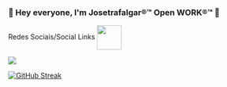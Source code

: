 ### 👋 Hey everyone, I'm Josetrafalgar®™ Open WORK®™ 👋

<!--
**josetrafalgar/josetrafalgar** is a ✨ _special_ ✨ repository because its `README.md` (this file) appears on your GitHub profile.

Here are some ideas to get you started:

- 🔭 I’m currently working on ...
- 🌱 I’m currently learning ...
- 👯 I’m looking to collaborate on ...
- 🤔 I’m looking for help with ...
- 💬 Ask me about ...
- 📫 How to reach me: ...
- 😄 Pronouns: ...
- ⚡ Fun fact: ...
-->
Redes Sociais/Social Links
<a href="https://www.linkedin.com/in/josetrafalgar/" target="blank"><img align="center" src="https://cdn-icons-png.flaticon.com/512/3536/3536505.png" height="50" /></a>


<picture>
<source 
  srcset="https://github-readme-stats.vercel.app/api?username=josetrafalgar&show_icons=true&theme=dark"
  media="(prefers-color-scheme: dark)"
/>
<source
  srcset="https://github-readme-stats.vercel.app/api?username=josetrafalgar&show_icons=true"
  media="(prefers-color-scheme: light), (prefers-color-scheme: no-preference)"
/>
<img src="https://github-readme-stats.vercel.app/api?username=josetrafalgar&show_icons=true" />
</picture>

 [![GitHub Streak](https://github-readme-streak-stats.herokuapp.com?user=josetrafalgar&theme=radical)](https://git.io/streak-stats) 

